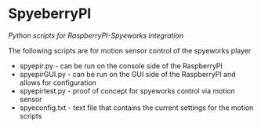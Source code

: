 # SpyeberryPI

*Python scripts for RaspberryPI-Spyeworks integration*

The following scripts are for motion sensor control of the spyeworks player

- spyepir.py - can be run on the console side of the RaspberryPI
- spyepirGUI.py - can be run on the GUI side of the RaspberryPI and allows for configuration
- spyepirtest.py - proof of concept for spyeworks control via motion sensor
- spyeconfig.txt - text file that contains the current settings for the motion scripts
